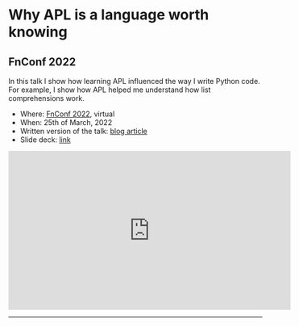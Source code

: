 # Why APL is a language worth knowing

## FnConf 2022

In this talk I show how learning APL influenced the way I write Python code.
For example, I show how APL helped me understand how list comprehensions work.

 - Where: [FnConf 2022](https://confengine.com/conferences/functional-conf-2022/proposal/16278/why-apl-is-a-language-worth-knowing), virtual
 - When: 25th of March, 2022
 - Written version of the talk: [blog article](/blog/why-apl-is-a-language-worth-knowing)
 - Slide deck: [link](https://github.com/mathspp/talks/blob/main/20220325_fnconf_why_apl_is_a_language_worth_knowing/slide_deck.pdf)

<div style="text-align:center">
<iframe width="560" height="315" src="https://www.youtube.com/embed/j-qlYcIl61o?start=14" title="Why APL is a language worth knowing" frameborder="0" allow="accelerometer; autoplay; clipboard-write; encrypted-media; gyroscope; picture-in-picture; web-share" allowfullscreen></iframe>
</div>

---
